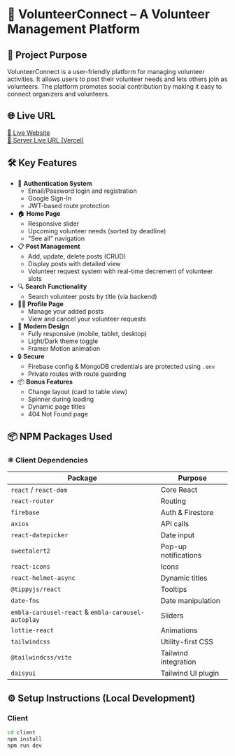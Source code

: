 # 🌟 VolunteerConnect – A Volunteer Management Platform

## 📌 Project Purpose

VolunteerConnect is a user-friendly platform for managing volunteer activities. It allows users to post their volunteer needs and lets others join as volunteers. The platform promotes social contribution by making it easy to connect organizers and volunteers.

## 🌐 Live URL

[🔗 Live Website](https://your-volunteer-site.web.app)  
[🔗 Server Live URL (Vercel)](https://your-volunteer-api.vercel.app)

## 🛠️ Key Features

- 🔐 **Authentication System**
  - Email/Password login and registration
  - Google Sign-In
  - JWT-based route protection
- 🏠 **Home Page**
  - Responsive slider
  - Upcoming volunteer needs (sorted by deadline)
  - "See all" navigation
- 📋 **Post Management**
  - Add, update, delete posts (CRUD)
  - Display posts with detailed view
  - Volunteer request system with real-time decrement of volunteer slots
- 🔍 **Search Functionality**
  - Search volunteer posts by title (via backend)
- 🧑‍💼 **Profile Page**
  - Manage your added posts
  - View and cancel your volunteer requests
- 🎨 **Modern Design**
  - Fully responsive (mobile, tablet, desktop)
  - Light/Dark theme toggle
  - Framer Motion animation
- 🔒 **Secure**
  - Firebase config & MongoDB credentials are protected using `.env`
  - Private routes with route guarding
- 📦 **Bonus Features**
  - Change layout (card to table view)
  - Spinner during loading
  - Dynamic page titles
  - 404 Not Found page

## 📦 NPM Packages Used

### ⚛️ Client Dependencies

| Package                                            | Purpose              |
| -------------------------------------------------- | -------------------- |
| `react` / `react-dom`                              | Core React           |
| `react-router`                                     | Routing              |
| `firebase`                                         | Auth & Firestore     |
| `axios`                                            | API calls            |
| `react-datepicker`                                 | Date input           |
| `sweetalert2`                                      | Pop-up notifications |
| `react-icons`                                      | Icons                |
| `react-helmet-async`                               | Dynamic titles       |
| `@tippyjs/react`                                   | Tooltips             |
| `date-fns`                                         | Date manipulation    |
| `embla-carousel-react` & `embla-carousel-autoplay` | Sliders              |
| `lottie-react`                                     | Animations           |
| `tailwindcss`                                      | Utility-first CSS    |
| `@tailwindcss/vite`                                | Tailwind integration |
| `daisyui`                                          | Tailwind UI plugin   |

## ⚙️ Setup Instructions (Local Development)

### Client

```bash
cd client
npm install
npm run dev
```
